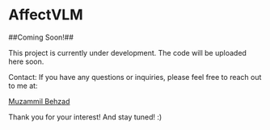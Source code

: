 # AffectVLM

##Coming Soon!##

This project is currently under development. The code will be uploaded here soon.

Contact: If you have any questions or inquiries, please feel free to reach out to me at:

[Muzammil Behzad](mailto:muzammil.behzad@gmail.com)

Thank you for your interest! And stay tuned! :)


